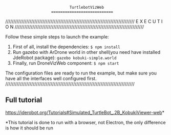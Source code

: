                                 TurtlebotVizWeb
                        ===========================
////////////////////////////////////////////////////////////////////////////////
                           E X E C U T I O N
////////////////////////////////////////////////////////////////////////////////

Follow these simple steps to launch the example:

1. First of all, install the dependencies:
    `$ npm install`
2. Run gazebo with ArDrone world in other shell(you need have installed JdeRobot package):
    `gazebo kobuki-simple.world`
3. Finally, run DroneVizWeb component:
    `$ npm start`

The configuration files are ready to run the example, but make sure you have all the interfaces well configured first.
////////////////////////////////////////////////////////////////////////////////

## Full tutorial
https://jderobot.org/Tutorials#Simulated_TurtleBot_.2B_KobukiViewer-web*

*This tutorial is done to run with a browser, not Electron, the only difference is how it should be run

